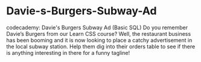 # Davie-s-Burgers-Subway-Ad
codecademy:  Davie's Burgers Subway Ad (Basic SQL)
Do you remember Davie’s Burgers from our Learn CSS course? Well, the restaurant business has been booming and it is now looking to place a catchy advertisement in the local subway station.
Help them dig into their orders table to see if there is anything interesting in there for a funny tagline!
